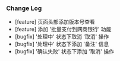 ### Change Log

 * [feature] 页面头部添加版本号查看
 * [feature] 添加 '批量支付到网商银行' 功能
 * [bugfix] '处理中' 状态下取消 '取消' 操作
 * [bugfix] '处理中' 状态下添加 '备注' 信息
 * [bugfix] '确认失败' 状态下添加 '取消' 操作